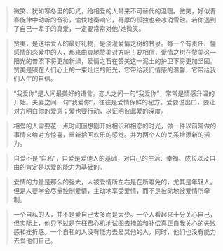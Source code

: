 >微笑，犹如寒冬里的阳光，给相爱的人带来不可替代的温暖。微笑，好似青春旋律中动听的音符，愉快地奏响它，再厚的孤独也会冰消雪融。若你遇到了自己一辈子的真爱，一定要常常对他/她微笑。

>赞美，是送给爱人的最好礼物，是浇灌爱情之树的甘泉。每一个有责任、懂感情的恋爱中的人，都来由衷地赞美对方吧！要相信，爱情之树在赞美这一阳光的普照下将更加新绿，爱情之石在赞美这一泥土的护卫下将更加坚固。赞美是照在人们心上的一束灿烂的阳光，它带给我们情感的温馨，它带给我们人生的自信。

>“我爱你”是人间最美好的语言。恋人之间一句“我爱你”，常常是情感升温的开始。夫妻之间一句“我爱你”，往往是爱情保鲜的秘方。爱要说出口，要让对方明白你的爱意；爱也要行动，以证明彼此爱的深度。

>相爱的人需要花一点时间回想刚开始相识和相恋的时光，做一件以前常做的事情来给对方惊喜，重新拾回欢乐的感觉。并为两个人的关系增添新的活力。

>自爱不是“自私”，自爱是爱他人的基础，对自己的生活、幸福、成长以及自由的肯定是以爱的能力为基础的。

>爱情的力量是那么的强大，人被爱情所左右是在所难免的，尤其是年轻人。但是人要学会尽量控制爱情，主动地享受爱情，而不是被动地被爱情所牵制。

>一个自私的人，并不是爱自己太多而是太少。一个人看起来十分关心自己，但实际上，他只不过是在枉费心机地试图去掩盖和补偿真正自我关心的失败感和挫折感。一个自私的人没有能力去爱其他的人，同时，他们也没有能力去爱他们自己。

